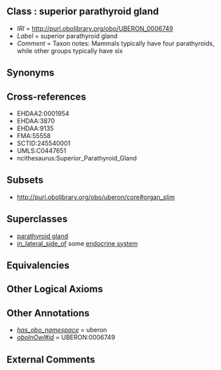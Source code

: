 
## Class : superior parathyroid gland

 * *IRI* = http://purl.obolibrary.org/obo/UBERON_0006749
 * *Label* = superior parathyroid gland
 * *Comment* = Taxon notes: Mammals typically have four parathyroids, while other groups typically have six

## Synonyms


## Cross-references

 * EHDAA2:0001954
 * EHDAA:3870
 * EHDAA:9135
 * FMA:55558
 * SCTID:245540001
 * UMLS:C0447651
 * ncithesaurus:Superior_Parathyroid_Gland

## Subsets

 * http://purl.obolibrary.org/obo/uberon/core#organ_slim

## Superclasses

 * [parathyroid gland](../../UBERON/32/UBERON_0001132.md)
 * [in_lateral_side_of](../../BSPO/26/BSPO_0000126.md) some [endocrine system](../../UBERON/49/UBERON_0000949.md)

## Equivalencies


## Other Logical Axioms


## Other Annotations

 * *[has_obo_namespace](../../ce/oboInOwl#hasOBONamespace.md)* = uberon
 * *[oboInOwl#id](../../id/oboInOwl#id.md)* = UBERON:0006749

## External Comments


